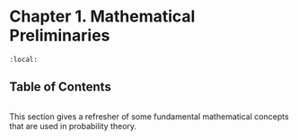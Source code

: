 # Chapter 1. Mathematical Preliminaries

```{contents}
:local:
```

## Table of Contents

```{tableofcontents}

```

This section gives a refresher of some fundamental mathematical concepts that
are used in probability theory.
